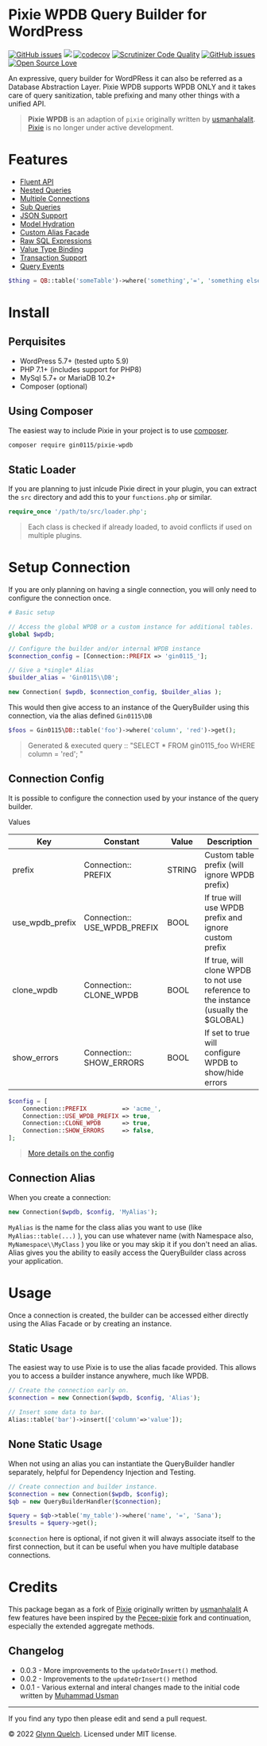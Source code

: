 # Pixie WPDB Query Builder for WordPress

[![GitHub issues](https://img.shields.io/github/release/gin0115/pixie-wpdb)](https://github.com/gin0115/pixie-wpdb/releases)
![](https://github.com/gin0115/pixie-wpdb/workflows/GitHub_CI/badge.svg " ")
[![codecov](https://codecov.io/gh/gin0115/pixie-wpdb/branch/master/graph/badge.svg?token=4yEceIaSFP)](https://codecov.io/gh/gin0115/pixie-wpdb)
[![Scrutinizer Code Quality](https://scrutinizer-ci.com/g/gin0115/pixie-wpdb/badges/quality-score.png?b=master)](https://scrutinizer-ci.com/g/gin0115/pixie-wpdb/?branch=master)
[![GitHub issues](https://img.shields.io/github/issues/gin0115/pixie-wpdb)](https://github.com/gin0115/pixie-wpdb/issues)
[![Open Source Love](https://badges.frapsoft.com/os/mit/mit.svg?v=102)]()

An expressive, query builder for WordPRess it can also be referred as a Database Abstraction Layer. Pixie WPDB supports WPDB ONLY and it takes care of query sanitization, table prefixing and many other things with a unified API.

> **Pixie WPDB** is an adaption of `pixie` originally written by [usmanhalalit](https://github.com/usmanhalalit). [Pixie](https://github.com/usmanhalalit/pixie) is no longer under active development.

# Features
* [Fluent API](https://github.com/gin0115/pixie-wpdb/wiki/Query%20Methods)
* [Nested Queries](https://github.com/gin0115/pixie-wpdb/wiki/Sub%20&%20Nested%20Queries)
* [Multiple Connections](https://github.com/gin0115/pixie-wpdb/wiki/Home#setup-connection)
* [Sub Queries](https://github.com/gin0115/pixie-wpdb/wiki/Sub%20&%20Nested%20Queries)
* [JSON Support](https://github.com/gin0115/pixie-wpdb/wiki/Json%20Methods)
* [Model Hydration](https://github.com/gin0115/pixie-wpdb/wiki/Result%20Hydration)
* [Custom Alias Facade](https://github.com/gin0115/pixie-wpdb/wiki/Home#connection-alias)
* [Raw SQL Expressions](https://github.com/gin0115/pixie-wpdb/wiki/Bindings%20&%20Raw%20Expressions)
* [Value Type Binding](https://github.com/gin0115/pixie-wpdb/wiki/Bindings%20&%20Raw%20Expressions)
* [Transaction Support](https://github.com/gin0115/pixie-wpdb/wiki/Transactions)
* [Query Events](https://github.com/gin0115/pixie-wpdb/wiki/Query%20Events)

```php
$thing = QB::table('someTable')->where('something','=', 'something else')->first();
```

# Install

## Perquisites

* WordPress 5.7+ (tested upto 5.9)
* PHP 7.1+ (includes support for PHP8)
* MySql 5.7+ or MariaDB 10.2+
* Composer (optional)

## Using Composer

The easiest way to include Pixie in your project is to use [composer](http://getcomposer.org/doc/00-intro.md#installation-nix). 

```bash
composer require gin0115/pixie-wpdb
```

## Static Loader

If you are planning to just inlcude Pixie direct in your plugin, you can extract the `src` directory and add this to your `functions.php` or similar.

```php 
require_once '/path/to/src/loader.php'; 

```
> Each class is checked if already loaded, to avoid conflicts if used on multiple plugins.

# Setup Connection

If you are only planning on having a single connection, you will only need to configure the connection once. 

```php
# Basic setup

// Access the global WPDB or a custom instance for additional tables.
global $wpdb;

// Configure the builder and/or internal WPDB instance
$connection_config = [Connection::PREFIX => 'gin0115_'];

// Give a *single* Alias
$builder_alias = 'Gin0115\\DB';

new Connection( $wpdb, $connection_config, $builder_alias );
```

This would then give access to an instance of the QueryBuilder using this connection, via the alias defined `Gin0115\DB`

```php
$foos = Gin0115\DB::table('foo')->where('column', 'red')->get();
```

> Generated & executed query :: "SELECT * FROM gin0115_foo WHERE column = 'red'; "

## Connection Config

It is possible to configure the connection used by your instance of the query builder.

Values

| Key      | Constant | Value | Description |  
| ----------- | ----------- |----------- |----------- |
| prefix      | Connection:: PREFIX       | STRING | Custom table prefix (will ignore WPDB prefix)|
| use_wpdb_prefix   | Connection:: USE_WPDB_PREFIX        | BOOL | If true will use WPDB prefix and ignore custom prefix
| clone_wpdb      | Connection:: CLONE_WPDB       | BOOL | If true, will clone WPDB to not use reference to the instance (usually the $GLOBAL)|
| show_errors | Connection:: SHOW_ERRORS | BOOL | If set to true will configure WPDB to show/hide errors |
 

```php
$config = [
    Connection::PREFIX          => 'acme_',
    Connection::USE_WPDB_PREFIX => true,
    Connection::CLONE_WPDB      => true,
    Connection::SHOW_ERRORS     => false,
];
```

> [More details on the config](https://github.com/gin0115/pixie-wpdb/wiki#connection-config)

## Connection Alias

When you create a connection:

```PHP
new Connection($wpdb, $config, 'MyAlias');
```

`MyAlias` is the name for the class alias you want to use (like `MyAlias::table(...)` ), you can use whatever name (with Namespace also, `MyNamespace\\MyClass` ) you like or you may skip it if you don't need an alias. Alias gives you the ability to easily access the QueryBuilder class across your application.

# Usage

Once a connection is created, the builder can be accessed either directly using the Alias Facade or by creating an instance.

## Static Usage

The easiest way to use Pixie is to use the alias facade provided. This allows you to access a builder instance anywhere, much like WPDB. 

```php
// Create the connection early on.
$connection = new Connection($wpdb, $config, 'Alias');

// Insert some data to bar.
Alias::table('bar')->insert(['column'=>'value']);
```

## None Static Usage

When not using an alias you can instantiate the QueryBuilder handler separately, helpful for Dependency Injection and Testing.

```PHP
// Create connection and builder instance.
$connection = new Connection($wpdb, $config);
$qb = new QueryBuilderHandler($connection);

$query = $qb->table('my_table')->where('name', '=', 'Sana');
$results = $query->get();
```

`$connection` here is optional, if not given it will always associate itself to the first connection, but it can be useful when you have multiple database connections.

# Credits

This package began as a fork of [Pixie](https://github.com/usmanhalalit/pixie) originally written by [usmanhalalit](https://github.com/usmanhalalit)
A few features have been inspired by the [Pecee-pixie](https://github.com/skipperbent/pecee-pixie/) fork and continuation, especially the extended aggregate methods.


## Changelog
* 0.0.3 - More improvements to the `updateOrInsert()` method.
* 0.0.2 - Improvements to the `updateOrInsert()` method
* 0.0.1 - Various external and interal changes made to the initial code written by [Muhammad Usman](http://usman.it/)
___
If you find any typo then please edit and send a pull request.

&copy; 2022 [Glynn Quelch](https://www.github.com/gin0115). Licensed under MIT license.
